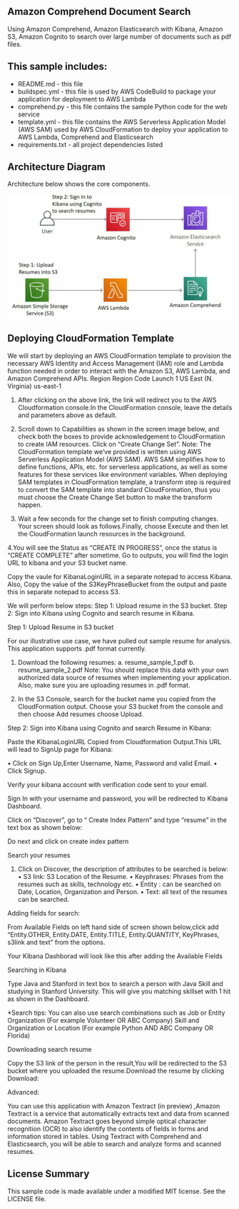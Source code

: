 ## Amazon Comprehend Document Search

Using Amazon Comprehend, Amazon Elasticsearch with Kibana, Amazon S3, Amazon Cognito to search over large number of documents such as pdf files.


## This sample includes:

* README.md - this file
* buildspec.yml - this file is used by AWS CodeBuild to package your
  application for deployment to AWS Lambda
* comprehend.py - this file contains the sample Python code for the web service
* template.yml - this file contains the AWS Serverless Application Model (AWS SAM) used
  by AWS CloudFormation to deploy your application to AWS Lambda, Comprehend and Elasticsearch
* requirements.txt - all project dependencies listed

## Architecture Diagram

Architecture below shows the core components. 

![](arch.png)

## Deploying CloudFormation Template

We will start by deploying an AWS CloudFormation template to provision the necessary AWS Identity and Access Management (IAM) role and Lambda function needed in order to interact with the Amazon S3, AWS Lambda, and Amazon Comprehend APIs.
	Region	Region Code	Launch
1	US East 
(N. Virginia)	us-east-1	  


1.	After clicking on the above link, the link will redirect you to the AWS Cloudformation console.In the CloudFormation console, leave the details and parameters above as default.
2.	Scroll down to Capabilities  as shown in the screen image below, and check both the boxes to provide acknowledgement to CloudFormation to create IAM resources. Click on “Create Change Set”.
Note: The CloudFormation template we’ve provided is written using AWS Serverless Application Model (AWS SAM). AWS SAM simplifies how to define functions, APIs, etc. for serverless applications, as well as some features for these services like environment variables. When deploying SAM templates in CloudFormation template, a transform step is required to convert the SAM template into standard CloudFormation, thus you must choose the Create Change Set button to make the transform happen.



  3. Wait a few seconds for the change set to finish computing changes. Your screen should look as follows.Finally, choose Execute and then let the CloudFormation launch resources in the background.


4.You will see the Status as “CREATE IN PROGRESS”, once the status is “CREATE COMPLETE” after sometime. Go to outputs, you will find the login URL to kibana and your S3 bucket name.


Copy the vaule for KibanaLoginURL in a separate notepad to access Kibana.
Also, Copy the value of the S3KeyPhraseBucket from the output and paste this in separate notepad to access S3.

We will perform below steps:
Step 1: Upload resume in the S3 bucket.
Step 2: Sign into Kibana using Cognito and search resume in Kibana.

Step 1: Upload Resume in S3 bucket

For our illustrative use case, we have pulled out sample resume for analysis. This application supports .pdf format currently.
1.	Download the following  resumes:
a.	resume_sample_1.pdf
b.	resume_sample_2.pdf
Note:  You should replace this data with your own authorized data source of resumes when implementing your application. Also, make sure you are uploading resumes in .pdf format.

2. In the S3 Console, search for the bucket name you copied from the CloudFormation output. Choose your S3 bucket from the console and then choose Add resumes choose Upload.


 Step 2: Sign into Kibana using Cognito and search Resume in Kibana:

Paste the KibanaLoginURL Copied from Cloudformation Output.This URL will lead to SignUp page for Kibana:

•	Click on Sign Up,Enter Username, Name, Password and  valid Email. 
•	Click Signup.


Verify your kibana account with verification code sent to your email.


Sign In with your username and password, you will be redirected to Kibana Dashboard.

Click on “Discover”, go to “ Create Index Pattern” and type “resume” in the text box as shown below:


Do next and click on create index pattern


Search your resumes

1.	Click on Discover, the description of attributes to be searched is below:
•	S3 link:  S3 Location of the Resume.
•	Keyphrases: Phrases from the resumes such as skills, technology etc.
•	Entity : can be searched on Date, Location, Organization and Person.
•	Text: all text of the resumes can be searched.


Adding fields for search:

From Available Fields on left hand side of screen shown below,click add “Entity.OTHER, Entity.DATE, Entity.TITLE, Entity.QUANTITY, KeyPhrases, s3link and text” from the options.

Your Kibana Dashborad will look like this after adding the Available Fields


Searching in Kibana

Type Java and Stanford in text box to search a person with Java Skill and studying in Stanford University. This will give you matching skillset with 1 hit as shown in the Dashboard.


*Search tips: You can also use search combinations such as
Job or Entity Organization (For example Volunteer OR ABC Company)
Skill and Organization or Location (For example Python AND ABC Company OR Florida)


Downloading search resume

Copy the S3 link of the person in the result,You will be redirected to the S3 bucket where you uploaded the resume.Download the resume by clicking Download:




Advanced:

You can use this application with Amazon Textract (in preview) ,Amazon Textract is a service that automatically extracts text and data from scanned documents. Amazon Textract goes beyond simple optical character recognition (OCR) to also identify the contents of fields in forms and information stored in tables.
Using Textract with Comprehend and Elasticsearch, you will be able to search and analyze forms and scanned resumes.


## License Summary

This sample code is made available under a modified MIT license. See the LICENSE file.
